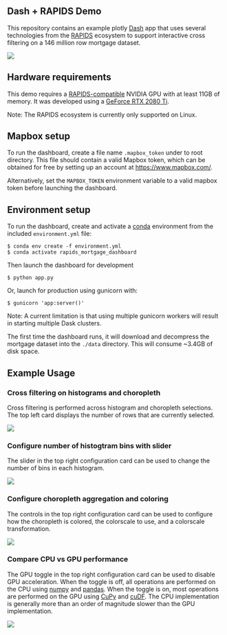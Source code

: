 ## Dash + RAPIDS Demo
This repository contains an example plotly [Dash](https://plot.ly/dash/) app that uses several technologies from the [RAPIDS](https://rapids.ai/) ecosystem to support interactive cross filtering on a 146 million row mortgage dataset.

![](images/overview.png)

## Hardware requirements
This demo requires a [RAPIDS-compatible](https://rapids.ai/start.html) NVIDIA GPU with at least 11GB of memory. It was developed using a [GeForce RTX 2080 Ti](https://www.nvidia.com/en-us/geforce/graphics-cards/rtx-2080-ti/).

Note: The RAPIDS ecosystem is currently only supported on Linux.

## Mapbox setup
To run the dashboard, create a file name `.mapbox_token` under to root directory. This file should contain a valid Mapbox token, which can be obtained for free by setting up an account at https://www.mapbox.com/.

Alternatively, set the `MAPBOX_TOKEN` environment variable to a valid mapbox token before launching the dashboard. 

## Environment setup
To run the dashboard, create and activate a [conda](https://docs.conda.io/en/latest/) environment from the included `environment.yml` file: 
```
$ conda env create -f environment.yml
$ conda activate rapids_mortgage_dashboard
```

Then launch the dashboard for development
```
$ python app.py
``` 

Or, launch for production using gunicorn with:
```
$ gunicorn 'app:server()'
```

Note: A current limitation is that using multiple gunicorn workers will result in starting multiple Dask clusters.

The first time the dashboard runs, it will download and decompress the mortgage dataset into the `./data` directory. This will consume ~3.4GB of disk space. 

## Example Usage
### Cross filtering on histograms and choropleth
Cross filtering is performed across histogram and choropleth selections.  The top left card displays the number of rows that are currently selected.

![](images/cross-filter.gif)

### Configure number of histogtram bins with slider
The slider in the top right configuration card can be used to change the number of bins in each histogram.

![](images/bin-slider.gif)

### Configure choropleth aggregation and coloring
The controls in the top right configuration card can be used to configure how the choropleth is colored, the colorscale to use, and a colorscale transformation.
  
![](images/color-config.gif)

### Compare CPU vs GPU performance
The GPU toggle in the top right configuration card can be used to disable GPU acceleration. When the toggle is off, all operations are performed on the CPU using [numpy](https://numpy.org/) and [pandas](https://pandas.pydata.org/). When the toggle is on, most operations are performed on the GPU using [CuPy](https://cupy.chainer.org/) and [cuDF](https://github.com/rapidsai/cudf).  The CPU implementation is generally more than an order of magnitude slower than the GPU implementation. 

![](images/cpu-vs-gpu.gif)
